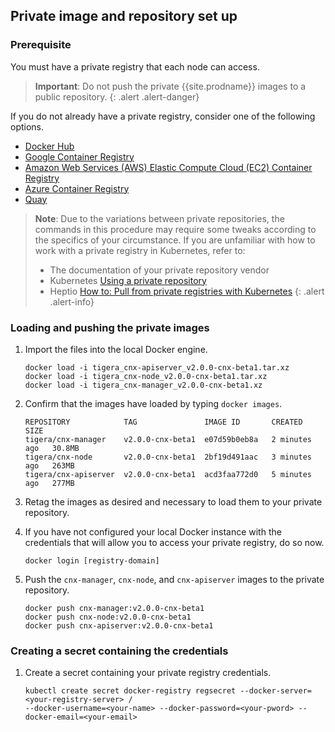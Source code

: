## Private image and repository set up


### Prerequisite

You must have a private registry that each node can access. 

> **Important**: Do not push the private {{site.prodname}} images to a public repository.
{: .alert .alert-danger}

If you do not already have a private registry, consider one of the following options.
- [Docker Hub](https://hub.docker.com/)
- [Google Container Registry](https://cloud.google.com/container-registry/)
- [Amazon Web Services (AWS) Elastic Compute Cloud (EC2) Container Registry](https://aws.amazon.com/ecr/pricing/)
- [Azure Container Registry](https://azure.microsoft.com/en-us/services/container-registry/)
- [Quay](https://quay.io/repository/)


> **Note**: Due to the variations between private repositories, the commands in this 
> procedure may require some tweaks according to the specifics of your circumstance. 
> If you are unfamiliar with how to work with a private registry in Kubernetes, 
> refer to:
> - The documentation of your private repository vendor
> - Kubernetes [Using a private repository](https://kubernetes.io/docs/concepts/containers/images/#using-a-private-registry)
> - Heptio [How to: Pull from private registries with Kubernetes](http://docs.heptio.com/content/private-registries.html)
{: .alert .alert-info}


### Loading and pushing the private images


1. Import the files into the local Docker engine. 

   ```
   docker load -i tigera_cnx-apiserver_v2.0.0-cnx-beta1.tar.xz
   docker load -i tigera_cnx-node_v2.0.0-cnx-beta1.tar.xz
   docker load -i tigera_cnx-manager_v2.0.0-cnx-beta1.xz
   ```

1. Confirm that the images have loaded by typing `docker images`. 

   ```
   REPOSITORY            TAG               IMAGE ID       CREATED         SIZE
   tigera/cnx-manager    v2.0.0-cnx-beta1  e07d59b0eb8a   2 minutes ago   30.8MB
   tigera/cnx-node       v2.0.0-cnx-beta1  2bf19d491aac   3 minutes ago   263MB
   tigera/cnx-apiserver  v2.0.0-cnx-beta1  acd3faa772d0   5 minutes ago   277MB
   ```
   
1. Retag the images as desired and necessary to load them to your private repository.

1. If you have not configured your local Docker instance with the credentials that will 
   allow you to access your private registry, do so now. 

   ```
   docker login [registry-domain]
   ```
   
1. Push the `cnx-manager`, `cnx-node`, and `cnx-apiserver` images to the 
   private repository.

   ```
   docker push cnx-manager:v2.0.0-cnx-beta1
   docker push cnx-node:v2.0.0-cnx-beta1
   docker push cnx-apiserver:v2.0.0-cnx-beta1
   ```
   
### Creating a secret containing the credentials

1. Create a secret containing your private registry credentials.

   ```
   kubectl create secret docker-registry regsecret --docker-server=<your-registry-server> /
   --docker-username=<your-name> --docker-password=<your-pword> --docker-email=<your-email>
   ```